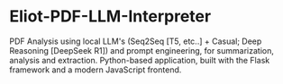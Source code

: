 # Eliot-PDF-LLM-Interpreter
PDF Analysis using local LLM's (Seq2Seq [T5, etc..] + Casual; Deep Reasoning [DeepSeek R1]) and prompt engineering, for summarization, analysis and extraction. Python-based application, built with the Flask framework and a modern JavaScript frontend.

